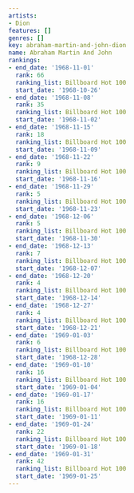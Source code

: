 ```yaml
---
artists:
- Dion
features: []
genres: []
key: abraham-martin-and-john-dion
name: Abraham Martin And John
rankings:
- end_date: '1968-11-01'
  rank: 66
  ranking_list: Billboard Hot 100
  start_date: '1968-10-26'
- end_date: '1968-11-08'
  rank: 35
  ranking_list: Billboard Hot 100
  start_date: '1968-11-02'
- end_date: '1968-11-15'
  rank: 18
  ranking_list: Billboard Hot 100
  start_date: '1968-11-09'
- end_date: '1968-11-22'
  rank: 9
  ranking_list: Billboard Hot 100
  start_date: '1968-11-16'
- end_date: '1968-11-29'
  rank: 5
  ranking_list: Billboard Hot 100
  start_date: '1968-11-23'
- end_date: '1968-12-06'
  rank: 5
  ranking_list: Billboard Hot 100
  start_date: '1968-11-30'
- end_date: '1968-12-13'
  rank: 7
  ranking_list: Billboard Hot 100
  start_date: '1968-12-07'
- end_date: '1968-12-20'
  rank: 4
  ranking_list: Billboard Hot 100
  start_date: '1968-12-14'
- end_date: '1968-12-27'
  rank: 4
  ranking_list: Billboard Hot 100
  start_date: '1968-12-21'
- end_date: '1969-01-03'
  rank: 6
  ranking_list: Billboard Hot 100
  start_date: '1968-12-28'
- end_date: '1969-01-10'
  rank: 16
  ranking_list: Billboard Hot 100
  start_date: '1969-01-04'
- end_date: '1969-01-17'
  rank: 16
  ranking_list: Billboard Hot 100
  start_date: '1969-01-11'
- end_date: '1969-01-24'
  rank: 22
  ranking_list: Billboard Hot 100
  start_date: '1969-01-18'
- end_date: '1969-01-31'
  rank: 42
  ranking_list: Billboard Hot 100
  start_date: '1969-01-25'
---
```


